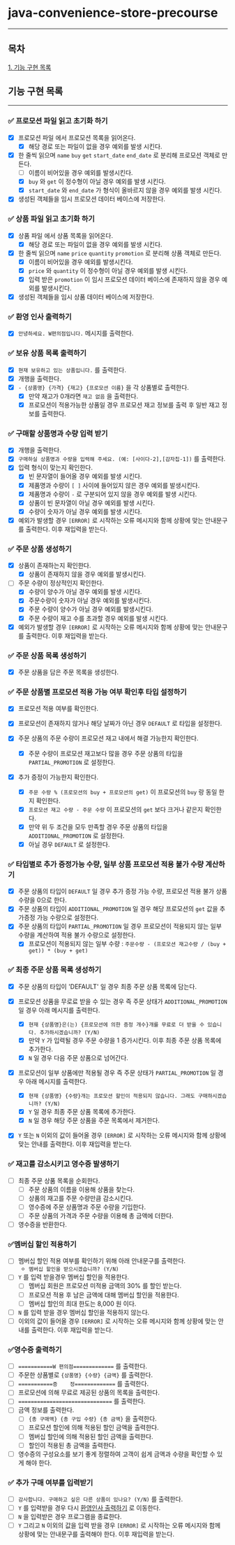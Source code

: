 # java-convenience-store-precourse

---

## 목차

[1. 기능 구현 목록](#기능-구현-목록)

## 기능 구현 목록

--- 

### ✅ 프로모션 파일 읽고 초기화 하기

- [x] 프로모션 파일 에서 프로모션 목록을 읽어온다.
    - [x] 해당 경로 또는 파일이 없을 경우 예외를 발생 시킨다.
- [x] 한 줄씩 읽으며 `name` `buy` `get` `start_date` `end_date` 로 분리해 프로모션 객체로 만든다.
    - [ ] 이름이 비어있을 경우 예외를 발생시킨다.
    - [x] `buy` 와 `get` 이 정수형이 아닐 경우 예외를 발생 시킨다.
    - [x] `start_date` 와 `end_date` 가 형식이 올바르지 않을 경우 예외를 발생 시킨다.
- [x] 생성된 객체들을 임시 프로모션 데이터 베이스에 저장한다.

### ✅ 상품 파일 읽고 초기화 하기

- [x] 상품 파일 에서 상품 목록을 읽어온다.
    - [x] 해당 경로 또는 파일이 없을 경우 예외를 발생 시킨다.
- [x] 한 줄씩 읽으며 `name` `price` `quantity` `promotion` 로 분리해 상품 객체로 만든다.
    - [x] 이름이 비어있을 경우 예외를 발생시킨다.
    - [x] `price` 와 `quantity` 이 정수형이 아닐 경우 예외를 발생 시킨다.
    - [x] 입력 받은 `promotion` 이 임시 프로모션 데이터 베이스에 존재하지 않을 경우 예외를 발생시킨다.
- [x] 생성된 객체들을 임시 상품 데이터 베이스에 저장한다.

### ✅ 환영 인사 출력하기

- [x]  `안녕하세요. W편의점입니다.` 메시지를 출력한다.

### ✅ 보유 상품 목록 출력하기

- [x] `현재 보유하고 있는 상품입니다.` 를 출력한다.
- [x] 개행을 출력한다.
- [x] `- {상품명} {가격} {재고} {프로모션 이름}` 을 각 상품별로 출력한다.
    - [x] 만약 재고가 0개라면 `재고 없음` 을 출력한다.
    - [x] 프로모션이 적용가능한 상품일 경우 프로모션 재고 정보를 출력 후 일반 재고 정보를 출력한다.

### ✅ 구매할 상품명과 수량 입력 받기

- [x] 개행을 출력한다.
- [x] `구매하실 상품명과 수량을 입력해 주세요. (예: [사이다-2],[감자칩-1])` 를 출력한다.
- [x] 입력 형식이 맞는지 확인한다.
    - [x] 빈 문자열이 들어올 경우 예외를 발생 시킨다.
    - [x] 제품명과 수량이 `[ ]` 사이에 들어있지 않은 경우 예외를 발생시킨다.
    - [x] 제품명과 수량이 `-` 로 구분되어 있지 않을 경우 예외를 발생 시킨다.
    - [x] 상품이 빈 문자열이 아닐 경우 예외를 발생 시킨다.
    - [x] 수량이 숫자가 아닐 경우 예외를 발생 시킨다.
- [x] 예외가 발생할 경우 `[ERROR]` 로 시작하는 오류 메시지와 함께 상황에 맞는 안내문구를 출력한다. 이후 재입력을 받는다.

### ✅ 주문 상품 생성하기

- [x] 상품이 존재하는지 확인한다.
    - [x] 상품이 존재하지 않을 경우 예외를 발생시킨다.
- [ ] 주문 수량이 정상적인지 확인한다.
    - [x] 수량이 양수가 아닐 경우 예외를 발생 시킨다.
    - [x] 주문수량이 숫자가 아닐 경우 예외를 발생시킨다.
    - [x] 주문 수량이 양수가 아닐 경우 예외를 발생시킨다.
    - [x] 주문 수량이 재고 수를 초과할 경우 예외를 발생 시킨다.
- [x] 예외가 발생할 경우 `[ERROR]` 로 시작하는 오류 메시지와 함께 상황에 맞는 안내문구를 출력한다. 이후 재입력을 받는다.

### ✅ 주문 상품 목록 생성하기

- [x] 주문 상품을 담은 주문 목록을 생성한다.

### ✅ 주문 상품별 프로모션 적용 가능 여부 확인후 타입 설정하기

- [x] 프로모션 적용 여부를 확인한다.
- [x] 프로모션이 존재하지 않거나 해당 날짜가 아닌 경우 `DEFAULT` 로 타입을 설정한다.

- [x] 주문 상품의 주문 수량이 프로모션 재고 내에서 해결 가능한지 확인한다.
    - [x] 주문 수량이 프로모션 재고보다 많을 경우 주문 상품의 타입을 `PARTIAL_PROMOTION` 로 설정한다.

- [x] 추가 증정이 가능한지 확인한다.
    - [x] `주문 수량 % (프로모션의 buy + 프로모션의 get)` 이 프로모션의 `buy` 랑 동일 한지 확인한다.
    - [x] `프로모션 재고 수량 - 주문 수량` 이 프로모션의 `get` 보다 크거나 같은지 확인한다.
    - [x] 만약 위 두 조건을 모두 만족할 경우 주문 상품의 타입을 `ADDITIONAL_PROMOTION` 로 설정한다.
    - [x] 아닐 경우 `DEFAULT` 로 설정한다.

### ✅ 타입별로 추가 증정가능 수량, 일부 상품 프로모션 적용 불가 수량 계산하기

- [x] 주문 상품의 타입이 `DEFAULT` 일 경우 추가 증정 가능 수량, 프로모션 적용 불가 상품 수량을 0으로 한다.
- [x] 주문 상품의 타입이 `ADDITIONAL_PROMOTION` 일 경우 해당 프로모션의 `get` 값을 추가증정 가능 수량으로 설정한다.
- [x] 주문 상품의 타입이 `PARTIAL_PROMOTION` 일 경우 프로모션이 적용되지 않는 일부 수량을 계산하여 적용 불가 수량으로 설정한다.
    - [x] 프로모션이 적용되지 않는 일부 수량 : `주문수량 - (프로모션 재고수량 / (buy + get)) * (buy + get)`

### ✅ 최종 주문 상품 목록 생성하기

- [x] 주문 상품의 타입이 'DEFAULT' 일 경우 최종 주문 상품 목록에 담는다.

- [x] 프로모션 상품을 무로료 받을 수 있는 경우 즉 주문 상태가 `ADDITIONAL_PROMOTION` 일 경우 아래 메시지를 출력한다.
    - [x] `현재 {상품명}은(는) {프로모션에 의한 증정 개수}개를 무료로 더 받을 수 있습니다. 추가하시겠습니까? (Y/N)`
    - [x] 만약 `Y` 가 입력될 경우 주문 수량을 1 증가시킨다. 이후 최종 주문 상품 목록에 추가한다.
    - [x] `N` 일 경우 다음 주문 상품으로 넘어간다.
- [x] 프로모션이 일부 상품에만 적용될 경우 즉 주문 상태가 `PARTIAL_PROMOTION` 일 경우 아래 메시지를 출력한다.
    - [x] `현재 {상품명} {수량}개는 프로모션 할인이 적용되지 않습니다. 그래도 구매하시겠습니까? (Y/N)`
    - [x] `Y` 일 경우 최종 주문 상품 목록에 추가한다.
    - [x] `N` 일 경우 해당 주문 상품을 주문 목록에서 제거한다.
- [x] `Y` 또는 `N` 이외의 값이 들어올 경우 `[ERROR]` 로 시작하는 오류 메시지와 함께 상황에 맞는 안내를 출력한다. 이후 재입력을 받는다.

### ✅ 재고를 감소시키고 영수증 발생하기

- [ ] 최종 주문 상품 목록을 순회한다.
    - [ ] 주문 상품의 이름을 이용해 상품을 찾는다.
    - [ ] 상품의 재고를 주문 수량만큼 감소시킨다.
    - [ ] 영수증에 주문 상품명과 주문 수량을 기입한다.
    - [ ] 주문 상품의 가격과 주문 수량을 이용해 총 금액에 더한다.
- [ ] 영수증을 반환한다.

### ✅멤버십 할인 적용하기

- [ ] 멤버십 할인 적용 여부를 확인하기 위해 아래 안내문구를 출력한다.
    - `멤버십 할인을 받으시겠습니까? (Y/N)`
- [ ] `Y` 를 입력 받을경우 멤버십 할인을 적용한다.
    - [ ] 멤버십 회원은 프로모션 미적용 금액의 30% 를 할인 받는다.
    - [ ] 프로모션 적용 후 남은 금액에 대해 멤버십 할인을 적용한다.
    - [ ] 멤버십 할인의 최대 한도는 8,000 원 이다.
- [ ] `N` 를 입력 받을 경우 멤버십 할인을 적용하지 않는다.
- [ ] 이외의 값이 들어올 경우 `[ERROR]` 로 시작하는 오류 메시지와 함께 상황에 맞는 안내를 출력한다. 이후 재입력을 받는다.

### ✅영수증 출력하기

- [ ] `===========W 편의점=============` 를 출력한다.
- [ ] 주문한 상품별로 `{상품명} {수량} {금액}` 를 출력한다.
- [ ] `===========증    정=============` 를 출력한다.
- [ ] 프로모션에 의해 무료로 제공된 상품의 목록을 출력한다.
- [ ] `==============================` 를 출력한다.
- [ ] 금액 정보를 출력한다.
    - [ ] `{총 구매액} {총 구입 수량} {총 금액}` 을 출력한다.
    - [ ] 프로모션 할인에 의해 적용된 할인 금액을 출력한다.
    - [ ] 멤버십 할인에 의해 적용된 할인 금액을 출력한다.
    - [ ] 할인이 적용된 총 금액을 출력한다.
- [ ] 영수증의 구성요소를 보기 좋게 정렬하여 고객이 쉽게 금액과 수량을 확인할 수 있게 해야 한다.

### ✅ 추가 구매 여부를 입력받기

- [ ] `감사합니다. 구매하고 싶은 다른 상품이 있나요? (Y/N)` 를 출력한다.
- [ ] `Y` 를 입력받을 경우 다시 [환영인사 출력하기](#-환영-인사-출력하기) 로 이동한다.
- [ ] `N` 을 입력받은 경우 프로그램을 종료한다.
- [ ] `Y` 그리고 `N` 이외의 값을 입력 받을 경우 `[ERROR]` 로 시작하는 오류 메시지와 함께 상황에 맞는 안내문구를 출력해야 한다. 이후 재입력을 받는다.
